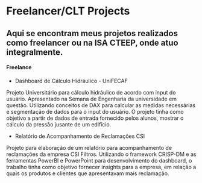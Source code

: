 # Freelancer/CLT Projects

## Aqui se encontram meus projetos realizados como freelancer ou na ISA CTEEP, onde atuo integralmente.

#### Freelance
  - Dashboard de Cálculo Hidráulico - UniFECAF
  
  Projeto Universitário para cálculo hidráulico de acordo com input do usuário. Apresentado na Semana de Engenharia da universidade em questão. Utilizando conceitos de DAX para calcular as medidas necessárias e segmentação de dados para o input do usuário. O projeto tinha como objetivo a partir de dados de entrada fornecido pelos alunos, mostrar o cálculo da pressão jusante de um edifício.

  - Relatório de Acompanhamento de Reclamações CSI

  Projeto para elaboração de um relatório para acompanhamento de reclamações da empresa CSI Filtros. Utilizando o framework CRISP-DM e as ferramentas PowerBI e PowerPoint para desenvolvimento do dashboard, o trabalho tinha como objetivo fornecer insights para a empresa, em relação a quais os produtos e clientes que apresentavam mais reclamação.
    
    
